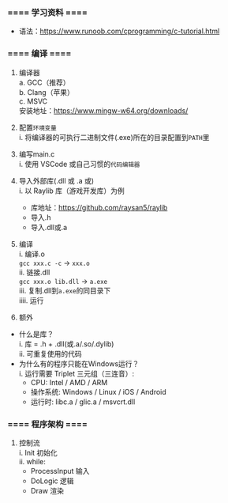 ### ==== 学习资料 ====
* 语法：https://www.runoob.com/cprogramming/c-tutorial.html

### ==== 编译 ====
1. 编译器   
a. GCC（推荐）   
b. Clang（苹果）   
c. MSVC   
安装地址：https://www.mingw-w64.org/downloads/   

2. 配置`环境变量`   
i. 将编译器的可执行二进制文件(.exe)所在的目录配置到`PATH`里

3. 编写main.c   
i. 使用 VSCode 或自己习惯的`代码编辑器`

4. 导入外部库(.dll 或 .a 或)   
i. 以 Raylib 库（游戏开发库）为例
    - 库地址：https://github.com/raysan5/raylib
    - 导入.h
    - 导入.dll或.a

5. 编译   
i. 编译.o   
`gcc xxx.c -c` -> `xxx.o`   
ii. 链接.dll   
`gcc xxx.o lib.dll` -> `a.exe`   
iii. 复制.dll到`a.exe`的同目录下   
iiii. 运行

6. 额外
* 什么是库？   
i. 库 = .h + .dll(或.a/.so/.dylib)   
ii. 可重复使用的代码   
* 为什么有的程序只能在Windows运行？   
i. 运行需要 Triplet 三元组（三连音）:   
    - CPU: Intel / AMD / ARM   
    - 操作系统: Windows / Linux / iOS / Android   
    - 运行时: libc.a / glic.a / msvcrt.dll

### ==== 程序架构 ====
1. 控制流   
i. Init 初始化   
ii. while:     
    - ProcessInput 输入
    - DoLogic 逻辑
    - Draw 渲染